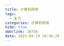 ```yaml
---
title: 计算机网络
tags:
  - 复习
categories: 计算机网络
hide: true
abbrlink: 28758
date: 2021-04-19 10:36:29
---
```

